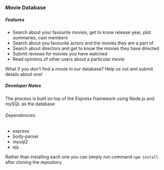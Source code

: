 ### Movie Database

##### Features
* Search about your favourite movies, get to know release year, plot summaries, cast members
* Search about you favourite actors and the movies they are a part of
* Search about directors and get to know the movies they have directed
* Submit reviews for movies you have watched
* Read opinions of other users about a particular movie

What if you don't find a movie in our database? Help us out and submit details about one!


##### Developer Notes
The process is built on top of the Express framework using Node.js and mySQL as the database
###### Dependencies
* express
* body-parser
* mysql2
* ejs

Rather than installing each one you can simply run command `npm install` after cloning the repository
